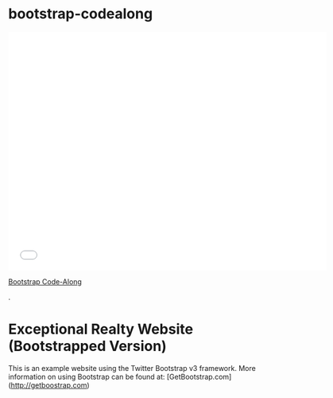 # bootstrap-codealong

<iframe width="640" height="480" src="//www.youtube.com/embed/o5UCDvaNLd8?rel=0&modestbranding=1" frameborder="0" allowfullscreen></iframe>

<p><a href="https://www.youtube.com/watch?v=o5UCDvaNLd8">Bootstrap Code-Along</a></p>.

# Exceptional Realty Website (Bootstrapped Version)

This is an example website using the Twitter Bootstrap v3 framework. More information on using Bootstrap can be found at: [GetBootstrap.com] (http://getboostrap.com)